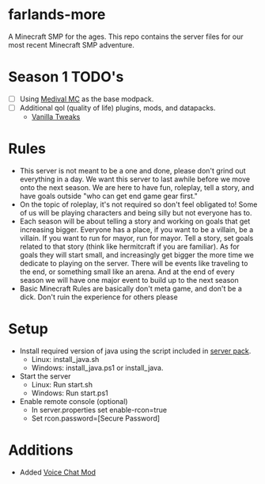 # farlands-more
A Minecraft SMP for the ages. This repo contains the server files for our most recent Minecraft SMP adventure.
# Season 1 TODO's
- [ ] Using [Medival MC](https://www.curseforge.com/minecraft/modpacks/medieval-mc-mmc4) as the base modpack.
- [ ] Additional qol (quality of life) plugins, mods, and datapacks.
	- [Vanilla Tweaks](https://vanillatweaks.net/picker/datapacks/)
# Rules
- This server is not meant to be a one and done, please don't grind out everything in a day. We want this server to last awhile before we move onto the next season. We are here to have fun, roleplay, tell a story, and have goals outside "who can get end game gear first."
- On the topic of roleplay, it's not required so don't feel obligated to! Some of us will be playing characters and being silly but not everyone has to.
- Each season will be about telling a story and working on goals that get increasing bigger. Everyone has a place, if you want to be a villain, be a villain. If you want to run for mayor, run for mayor. Tell a story, set goals related to that story (think like hermitcraft if you are familiar). As for goals they will start small, and increasingly get bigger the more time we dedicate to playing on the server. There will be events like traveling to the end, or something small like an arena. And at the end of every season we will have one major event to build up to the next season
- Basic Minecraft Rules are basically don't meta game, and don't be a dick. Don't ruin the experience for others please

# Setup
- Install required version of java using the script included in [server pack](https://www.curseforge.com/minecraft/modpacks/medieval-mc-mmc4/files/5950304).
    - Linux: install_java.sh
    - Windows: install_java.ps1 or install_java.
- Start the server
    - Linux: Run start.sh
    - Windows: Run start.ps1
- Enable remote console (optional)
    - In server.properties set enable-rcon=true
    - Set rcon.password=[Secure Password]
# Additions
- Added [Voice Chat Mod](https://www.curseforge.com/minecraft/mc-mods/simple-voice-chat/files/all?page=1&pageSize=20&version=1.20.1)

